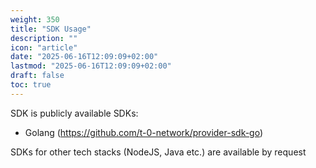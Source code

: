```yaml
---
weight: 350
title: "SDK Usage"
description: ""
icon: "article"
date: "2025-06-16T12:09:09+02:00"
lastmod: "2025-06-16T12:09:09+02:00"
draft: false
toc: true
---
```


SDK is publicly available SDKs:
* Golang (https://github.com/t-0-network/provider-sdk-go)

SDKs for other tech stacks (NodeJS, Java etc.) are available by request
